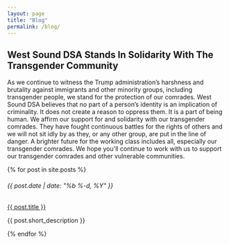 ```yaml
---
layout: page
title: "Blog"
permalink: /blog/
---
```


<h2>West Sound DSA Stands In Solidarity With The Transgender Community</h2>

As we continue to witness the Trump administration’s harshness and brutality against immigrants and other minority groups, including transgender people, we stand for the protection of our comrades. West Sound DSA believes that no part of a person’s identity is an implication of criminality. It does not create a reason to oppress them. It is a part of being human.
We affirm our support for and solidarity with our transgender comrades. They have fought continuous battles for the rights of others and we will not sit idly by as they, or any other group, are put in the line of danger. A brighter future for the working class includes all, especially our transgender comrades.
We hope you'll continue to work with us to support our transgender comrades and other vulnerable communities. 


<div class="row my-5">
  {% for post in site.posts %}
    <div class="col-12">
      <h6 class="my-0 text-black-tint-2">{{ post.date | date: "%b %-d, %Y" }}</h6>
      <a class="my-0 article-link" href="{{ post.url }}">{{ post.title }}</a>
      <p>{{ post.short_description }}</p>
    </div>
  {% endfor %}
</div>

